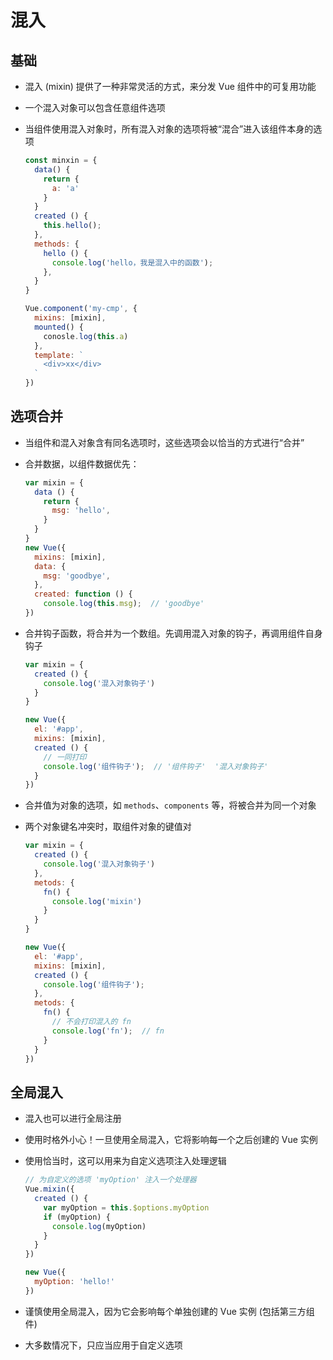 # 混入

## 基础

+ 混入 (mixin) 提供了一种非常灵活的方式，来分发 Vue 组件中的可复用功能

+ 一个混入对象可以包含任意组件选项

+ 当组件使用混入对象时，所有混入对象的选项将被“混合”进入该组件本身的选项

  ```js
  const minxin = {
    data() {
      return {
        a: 'a'
      }
    }
    created () {
      this.hello();
    },
    methods: {
      hello () {
        console.log('hello，我是混入中的函数');
      },
    }
  }

  Vue.component('my-cmp', {
    mixins: [mixin],
    mounted() {
      conosle.log(this.a)
    },
    template: `
      <div>xx</div>
    `
  })
  ```

## 选项合并

+ 当组件和混入对象含有同名选项时，这些选项会以恰当的方式进行“合并”

+ 合并数据，以组件数据优先：

  ```js
  var mixin = {
    data () {
      return {
        msg: 'hello',
      }
    }
  }
  new Vue({
    mixins: [mixin],
    data: {
      msg: 'goodbye',
    },
    created: function () {
      console.log(this.msg);  // 'goodbye'
  })
  ```

+ 合并钩子函数，将合并为一个数组。先调用混入对象的钩子，再调用组件自身钩子

  ```js
  var mixin = {
    created () {
      console.log('混入对象钩子')
    }
  }

  new Vue({
    el: '#app',
    mixins: [mixin],
    created () {
      // 一同打印
      console.log('组件钩子');  // '组件钩子'  '混入对象钩子'
    }
  })
  ```

+ 合并值为对象的选项，如 `methods`、`components` 等，将被合并为同一个对象

+ 两个对象键名冲突时，取组件对象的键值对

  ```js
  var mixin = {
    created () {
      console.log('混入对象钩子')
    },
    metods: {
      fn() {
        console.log('mixin')
      }
    }
  }

  new Vue({
    el: '#app',
    mixins: [mixin],
    created () {
      console.log('组件钩子');
    },
    metods: {
      fn() {
        // 不会打印混入的 fn
        console.log('fn');  // fn
      }
    }
  })
  ```

## 全局混入

+ 混入也可以进行全局注册

+ 使用时格外小心！一旦使用全局混入，它将影响每一个之后创建的 Vue 实例

+ 使用恰当时，这可以用来为自定义选项注入处理逻辑

  ```js
  // 为自定义的选项 'myOption' 注入一个处理器
  Vue.mixin({
    created () {
      var myOption = this.$options.myOption
      if (myOption) {
        console.log(myOption)
      }
    }
  })

  new Vue({
    myOption: 'hello!'
  })
  ```

+ 谨慎使用全局混入，因为它会影响每个单独创建的 Vue 实例 (包括第三方组件)

+ 大多数情况下，只应当应用于自定义选项
